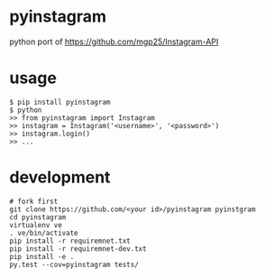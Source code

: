 # pyinstagram

python port of https://github.com/mgp25/Instagram-API

# usage
```
$ pip install pyinstagram
$ python
>> from pyinstagram import Instagram
>> instagram = Instagram('<username>', '<password>')
>> instagram.login()
>> ...
```

# development
```
# fork first
git clone https://github.com/<your id>/pyinstagram pyinstgram
cd pyinstagram
virtualenv ve
. ve/bin/activate
pip install -r requiremnet.txt
pip install -r requiremnet-dev.txt
pip install -e .
py.test --cov=pyinstagram tests/
```
